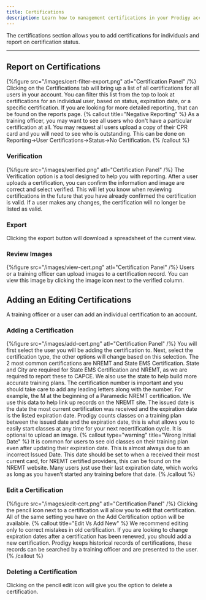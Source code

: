 ```yaml
---
title: Certifications
description: Learn how to management certifications in your Prodigy account. 
---
```


The certifications section allows you to add certifications for individuals and report on certification status.  

---

## Report on Certifications
{%figure src="/images/cert-filter-export.png" atl="Certification Panel" /%}
Clicking on the Certifications tab will bring up a list of all certifications for all users in your account. You can filter this list from the top to look at certifications for an individual user, based on status, expiration date, or a specific certification. If you are looking for more detailed reporting, that can be found on the reports page.
{% callout title="Negative Reporting" %}
As a training officer, you may want to see all users who don't have a particular certification at all. You may request all users upload a copy of their CPR card and you will need to see who is outstanding. This can be done on Reporting->User Certifications->Status->No Certification.
{% /callout %}
### Verification
{%figure src="/images/verified.png" atl="Certification Panel" /%}
The Verification option is a tool designed to help you with reporting. After a user uploads a certification, you can confirm the information and image are correct and select verified. This will let you know when reviewing certifications in the future that you have already confirmed the certification is valid. If a user makes any changes, the certification will no longer be listed as valid. 
### Export
Clicking the export button will download a spreadsheet of the current view.
### Review Images
{%figure src="/images/view-cert.png" atl="Certification Panel" /%}
Users or a training officer can upload images to a certification record. You can view this image by clicking the image icon next to the verified column.
## Adding an Editing Certifications
A training officer or a user can add an individual certification to an account.
### Adding a Certification
{%figure src="/images/add-cert.png" atl="Certification Panel" /%}
You will first select the user you will be adding the certification to. Next, select the certification type, the other options will change based on this selection. The 2 most common certifications are NREMT and State EMS Certification. State and City are required for State EMS Certification and NREMT, as we are required to report these to CAPCE. We also use the state to help build more accurate training plans. The certification number is important and you should take care to add any leading letters along with the number. For example, the M at the beginning of a Paramedic NREMT certification. We use this data to help link up records on the NREMT site. The issued date is the date the most current certification was received and the expiration date is the listed expiration date. Prodigy counts classes on a training plan between the issued date and the expiration date, this is what allows you to easily start classes at any time for your next recertification cycle. It is optional to upload an image.
{% callout type="warning" title="Wrong Initial Date" %}
It is common for users to see old classes on their training plan even after updating their expiration date. This is almost always due to an incorrect Issued Date. This date should be set to when a received their most current card, for NREMT certified providers, this can be found on the NREMT website. Many users just use their last expiration date, which works as long as you haven’t started any training before that date.
{% /callout %}
### Edit a Certification
{%figure src="/images/edit-cert.png" atl="Certification Panel" /%}
Clicking the pencil icon next to a certification will allow you to edit that certification. All of the same setting you have on the Add Certification option will be available. 
{% callout title="Edit Vs Add New" %}
We recommend editing only to correct mistakes in old certification. If you are looking to change expiration dates after a certification has been renewed, you should add a new certification. Prodigy keeps historical records of certifications, these records can be searched by a training officer and are presented to the user. 
{% /callout %}
### Deleting a Certification
Clicking on the pencil edit icon will give you the option to delete a certification.  